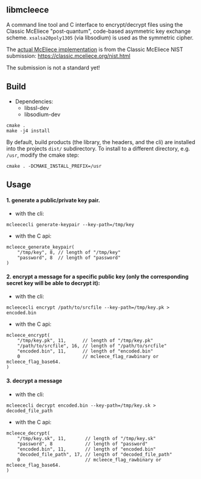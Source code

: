 ## libmcleece

A command line tool and C interface to encrypt/decrypt files using the Classic McEliece "post-quantum", code-based asymmetric key exchange scheme. `xsalsa20poly1305` (via libsodium) is used as the symmetric cipher.

The [actual McEliece implementation](https://github.com/sz3/libmcleece/tree/master/src/third_party_lib/mceliece8192128) is from the Classic McEliece NIST submission:
https://classic.mceliece.org/nist.html

The submission is not a standard yet!

## Build

* Dependencies:
	* libssl-dev
	* libsodium-dev

```
cmake .
make -j4 install
```

By default, build products (the library, the headers, and the cli) are installed into the projects `dist/` subdirectory. To install to a different directory, e.g. `/usr`, modify the cmake step:
```
cmake . -DCMAKE_INSTALL_PREFIX=/usr
```

## Usage

#### 1. generate a public/private key pair.

* with the cli:
```
mcleececli generate-keypair --key-path=/tmp/key
```

* with the C api:
```
mcleece_generate_keypair(
    "/tmp/key", 8, // length of "/tmp/key"
    "password", 8  // length of "password"
)
```

#### 2. encrypt a message for a specific public key (only the corresponding secret key will be able to decrypt it):

* with the cli:
```
mcleececli encrypt /path/to/srcfile --key-path=/tmp/key.pk > encoded.bin
```

* with the C api:
```
mcleece_encrypt(
    "/tmp/key.pk", 11,      // length of "/tmp/key.pk"
    "/path/to/srcfile", 16, // length of "/path/to/srcfile"
    "encoded.bin", 11,      // length of "encoded.bin"
    0                       // mcleece_flag_rawbinary or mcleece_flag_base64.
)
```

#### 3. decrypt a message

* with the cli:
```
mcleececli decrypt encoded.bin --key-path=/tmp/key.sk > decoded_file_path
```

* with the C api:
```
mcleece_decrypt(
    "/tmp/key.sk", 11,       // length of "/tmp/key.sk"
    "password", 8            // length of "password"
    "encoded.bin", 11,       // length of "encoded.bin"
    "decoded_file_path", 17, // length of "decoded_file_path"
    0                        // mcleece_flag_rawbinary or mcleece_flag_base64.
)
```



